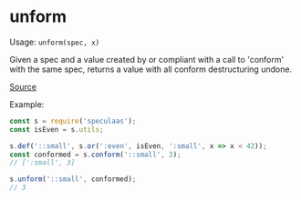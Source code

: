 unform
=====

Usage: ```unform(spec, x)```

Given a spec and a value created by or compliant with a call to
'conform' with the same spec, returns a value with all conform
destructuring undone.

[Source](https://github.com/mrijk/speculaas/blob/master/lib/unform.js)

Example:

```js
const s = require('speculaas');
const isEven = s.utils;

s.def('::small', s.or(':even', isEven, ':small', x => x < 42));
const conformed = s.conform('::small', 3);
// [':small', 3]

s.unform('::small', conformed);
// 3
```
